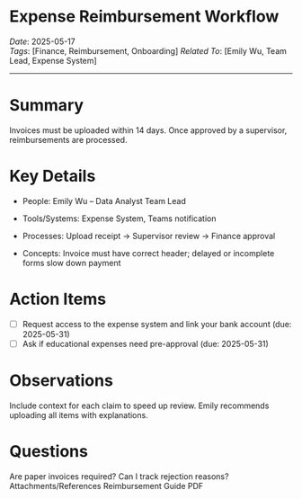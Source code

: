 # Expense Reimbursement Workflow
*Date*: 2025-05-17  
*Tags*: [Finance, Reimbursement, Onboarding]
*Related To*: [Emily Wu, Team Lead, Expense System]

---
# Summary
Invoices must be uploaded within 14 days. Once approved by a supervisor, reimbursements are processed.
# Key Details
- People: Emily Wu – Data Analyst Team Lead


- Tools/Systems: Expense System, Teams notification


- Processes: Upload receipt → Supervisor review → Finance approval


- Concepts: Invoice must have correct header; delayed or incomplete forms slow down payment
# Action Items
- [ ] Request access to the expense system and link your bank account (due: 2025-05-31)
- [ ] Ask if educational expenses need pre-approval (due: 2025-05-31)
# Observations
Include context for each claim to speed up review. Emily recommends uploading all items with explanations.
# Questions
Are paper invoices required? Can I track rejection reasons?
Attachments/References
Reimbursement Guide PDF
